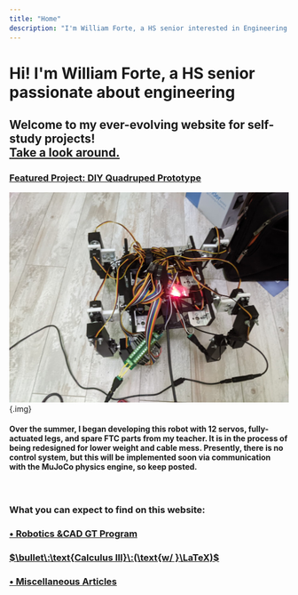 ```yaml
---
title: "Home"
description: "I'm William Forte, a HS senior interested in Engineering."
---
```


# Hi! I'm William Forte, a HS senior passionate about engineering

## Welcome to my ever-evolving website for self-study projects! <div class="link">[Take a look around.](/articles)</div>

### <span class="link centerelement">[Featured Project: DIY Quadruped Prototype](/robotics/quadruped)

![Quadruped Beta Prototype](media/quadruped_v1.png){.img}

#### <span class="centerelement">Over the summer, I began developing this robot with 12 servos, fully-actuated legs, and spare FTC parts from my teacher. It is in the process of being redesigned for lower weight and cable mess. Presently, there is no control system, but this will be implemented soon via communication with the MuJoCo physics engine, so keep posted.</span>

<br>

### What you can expect to find on this website:

### [$\bullet\:\text{Robotics \& CAD GT Program}$](/robotics)

### [$\bullet\:\text{Calculus III}\:(\text{w/ }\LaTeX)$](/calculus)

### [$\bullet\:\text{Miscellaneous Articles}$](/articles)
